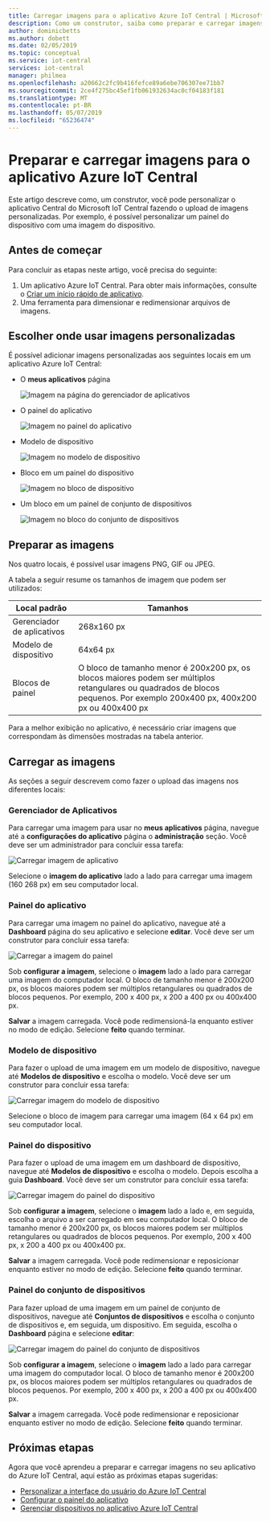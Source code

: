 ```yaml
---
title: Carregar imagens para o aplicativo Azure IoT Central | Microsoft Docs
description: Como um construtor, saiba como preparar e carregar imagens para o aplicativo Azure IoT Central.
author: dominicbetts
ms.author: dobett
ms.date: 02/05/2019
ms.topic: conceptual
ms.service: iot-central
services: iot-central
manager: philmea
ms.openlocfilehash: a20662c2fc9b416fefce89a6ebe706307ee71bb7
ms.sourcegitcommit: 2ce4f275bc45ef1fb061932634ac0cf04183f181
ms.translationtype: MT
ms.contentlocale: pt-BR
ms.lasthandoff: 05/07/2019
ms.locfileid: "65236474"
---
```

# <a name="prepare-and-upload-images-to-your-azure-iot-central-application"></a>Preparar e carregar imagens para o aplicativo Azure IoT Central

Este artigo descreve como, um construtor, você pode personalizar o aplicativo Central do  Microsoft IoT Central fazendo o upload de imagens personalizadas. Por exemplo, é possível personalizar um painel do dispositivo com uma imagem do dispositivo.

## <a name="before-you-begin"></a>Antes de começar

Para concluir as etapas neste artigo, você precisa do seguinte:

1. Um aplicativo Azure IoT Central. Para obter mais informações, consulte o [Criar um início rápido de aplicativo](quick-deploy-iot-central.md).
1. Uma ferramenta para dimensionar e redimensionar arquivos de imagens.

## <a name="choose-where-to-use-custom-images"></a>Escolher onde usar imagens personalizadas

É possível adicionar imagens personalizadas aos seguintes locais em um aplicativo Azure IoT Central:

* O **meus aplicativos** página

    ![Imagem na página do gerenciador de aplicativos](media/howto-prepare-images/applicationmanager.png)

* O painel do aplicativo

    ![Imagem no painel do aplicativo](media/howto-prepare-images/homepage.png)

* Modelo de dispositivo

    ![Imagem no modelo de dispositivo](media/howto-prepare-images/devicetemplate.png)

* Bloco em um painel do dispositivo

    ![Imagem no bloco de dispositivo](media/howto-prepare-images/devicetile.png)

* Um bloco em um painel de conjunto de dispositivos

    ![Imagem no bloco do conjunto de dispositivos](media/howto-prepare-images/devicesettile.png)

## <a name="prepare-the-images"></a>Preparar as imagens

Nos quatro locais, é possível usar imagens PNG, GIF ou JPEG.

A tabela a seguir resume os tamanhos de imagem que podem ser utilizados:

| Local padrão | Tamanhos |
| -------- | ------ |
| Gerenciador de aplicativos | 268x160 px |
| Modelo de dispositivo | 64x64 px |
| Blocos de painel | O bloco de tamanho menor é 200x200 px, os blocos maiores podem ser múltiplos retangulares ou quadrados de blocos pequenos. Por exemplo 200x400 px, 400x200 px ou 400x400 px |

Para a melhor exibição no aplicativo, é necessário criar imagens que correspondam às dimensões mostradas na tabela anterior.

## <a name="upload-the-images"></a>Carregar as imagens

As seções a seguir descrevem como fazer o upload das imagens nos diferentes locais:

### <a name="application-manager"></a>Gerenciador de Aplicativos

Para carregar uma imagem para usar no **meus aplicativos** página, navegue até a **configurações do aplicativo** página o **administração** seção. Você deve ser um administrador para concluir essa tarefa:

![Carregar imagem de aplicativo](media/howto-prepare-images/uploadapplicationmanager.png)

Selecione o **imagem do aplicativo** lado a lado para carregar uma imagem (160 268 px) em seu computador local.

### <a name="application-dashboard"></a>Painel do aplicativo

Para carregar uma imagem no painel do aplicativo, navegue até a **Dashboard** página do seu aplicativo e selecione **editar**. Você deve ser um construtor para concluir essa tarefa:

![Carregar a imagem do painel](media/howto-prepare-images/uploadhomepage.png)

Sob **configurar a imagem**, selecione o **imagem** lado a lado para carregar uma imagem do computador local. O bloco de tamanho menor é 200x200 px, os blocos maiores podem ser múltiplos retangulares ou quadrados de blocos pequenos. Por exemplo, 200 x 400 px, x 200 a 400 px ou 400x400 px.

**Salvar** a imagem carregada. Você pode redimensioná-la enquanto estiver no modo de edição. Selecione **feito** quando terminar.

### <a name="device-template"></a>Modelo de dispositivo

Para fazer o upload de uma imagem em um modelo de dispositivo, navegue até **Modelos de dispositivo** e escolha o modelo. Você deve ser um construtor para concluir essa tarefa:

![Carregar imagem do modelo de dispositivo](media/howto-prepare-images/uploaddevicetemplate.png)

Selecione o bloco de imagem para carregar uma imagem (64 x 64 px) em seu computador local.

### <a name="device-dashboard"></a>Painel do dispositivo

Para fazer o upload de uma imagem em um dashboard de dispositivo, navegue até **Modelos de dispositivo** e escolha o modelo. Depois escolha a guia **Dashboard**. Você deve ser um construtor para concluir essa tarefa:

![Carregar imagem do painel do dispositivo](media/howto-prepare-images/uploaddevicedashboard.png)

Sob **configurar a imagem**, selecione o **imagem** lado a lado e, em seguida, escolha o arquivo a ser carregado em seu computador local. O bloco de tamanho menor é 200x200 px, os blocos maiores podem ser múltiplos retangulares ou quadrados de blocos pequenos. Por exemplo, 200 x 400 px, x 200 a 400 px ou 400x400 px.

**Salvar** a imagem carregada. Você pode redimensionar e reposicionar enquanto estiver no modo de edição. Selecione **feito** quando terminar.

### <a name="device-set-dashboard"></a>Painel do conjunto de dispositivos

Para fazer upload de uma imagem em um painel de conjunto de dispositivos, navegue até **Conjuntos de dispositivos** e escolha o conjunto de dispositivos e, em seguida, um dispositivo. Em seguida, escolha o **Dashboard** página e selecione **editar**:

![Carregar imagem do painel do conjunto de dispositivos](media/howto-prepare-images/uploaddevicesetdashboard.png)

Sob **configurar a imagem**, selecione o **imagem** lado a lado para carregar uma imagem do computador local. O bloco de tamanho menor é 200x200 px, os blocos maiores podem ser múltiplos retangulares ou quadrados de blocos pequenos. Por exemplo, 200 x 400 px, x 200 a 400 px ou 400x400 px.

**Salvar** a imagem carregada. Você pode redimensionar e reposicionar enquanto estiver no modo de edição. Selecione **feito** quando terminar.

## <a name="next-steps"></a>Próximas etapas

Agora que você aprendeu a preparar e carregar imagens no seu aplicativo do Azure IoT Central, aqui estão as próximas etapas sugeridas:

* [Personalizar a interface do usuário do Azure IoT Central](./howto-customize-ui.md)
* [Configurar o painel do aplicativo](./howto-configure-homepage.md)
* [Gerenciar dispositivos no aplicativo Azure IoT Central](howto-manage-devices.md)